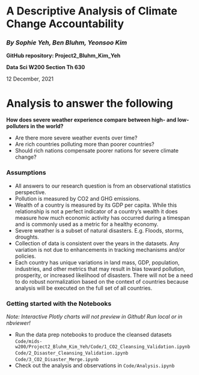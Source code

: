 
# A Descriptive Analysis of Climate Change Accountability
### *By Sophie Yeh, Ben Bluhm, Yeonsoo Kim*

**GitHub repository: Project2_Bluhm_Kim_Yeh**

**Data Sci W200 Section Th 630**

12 December, 2021

# Analysis to answer the following
**How does severe weather experience compare between high- and low- polluters in the world?**
 - Are there more severe weather events over time? 
 - Are rich countries polluting more than poorer countries? 
 - Should rich nations compensate poorer nations for severe climate change? 


### Assumptions
- All answers to our research question is from an observational statistics perspective.
- Pollution is measured by CO2 and GHG emissions.
- Wealth of a country is measured by its GDP per capita. While this relationship is not a perfect indicator of a country’s wealth it does measure how much economic activity has occurred during a timespan and is commonly used as a metric for a healthy economy.  
- Severe weather is a subset of natural disasters. E.g. Floods, storms, droughts.  
- Collection of data is consistent over the years in the datasets.  Any variation is not due to enhancements in tracking mechanisms and/or policies.  
- Each country has unique variations in land mass, GDP, population, industries, and other metrics that may result in bias toward pollution, prosperity, or increased likelihood of disasters.  There will not be a need to do robust normalization based on the context of countries because analysis will be executed on the full set of all countries.   


### Getting started with the Notebooks
_Note: Interactive Plotly charts will not preview in Github! Run local or in nbviewer!_
- Run the data prep notebooks to produce the cleansed datasets
  `Code/mids-w200/Project2_Bluhm_Kim_Yeh/Code/1_CO2_Cleansing_Validation.ipynb`
  `Code/2_Disaster_Cleansing_Validation.ipynb`
  `Code/3_CO2_Disaster_Merge.ipynb`
- Check out the analysis and observations in 
   `Code/Analysis.ipynb`